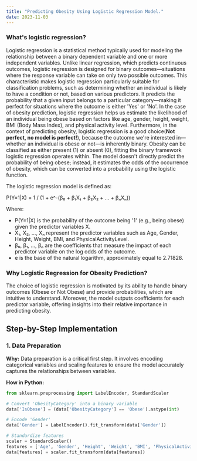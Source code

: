 ```yaml
---
title: "Predicting Obesity Using Logistic Regression Model."
date: 2023-11-03
---
```





### What's logistic regression? 


Logistic regression is a statistical method typically used for modeling the relationship between a binary dependent variable and one or more independent variables. Unlike linear regression, which predicts continuous outcomes, logistic regression is designed for binary outcomes—situations where the response variable can take on only two possible outcomes. This characteristic makes logistic regression particularly suitable for classification problems, such as determining whether an individual is likely to have a condition or not, based on various predictors. It predicts the probability that a given input belongs to a particular category—making it perfect for situations where the outcome is either 'Yes' or 'No'. In the case of obesity prediction, logistic regression helps us estimate the likelihood of an individual being obese based on factors like age, gender, height, weight, BMI (Body Mass Index), and physical activity level.
Furthermore, in the context of predicting obesity, logistic regression is a good choice(**Not perfect, no model is perfect!**), because the outcome we're interested in—whether an individual is obese or not—is inherently binary. Obesity can be classified as either present (1) or absent (0), fitting the binary framework logistic regression operates within. The model doesn't directly predict the probability of being obese; instead, it estimates the odds of the occurrence of obesity, which can be converted into a probability using the logistic function.

The logistic regression model is defined as:

P(Y=1|X) = 1 / (1 + e^-(β₀ + β₁X₁ + β₂X₂ + ... + βₙXₙ))

Where:
- P(Y=1|X) is the probability of the outcome being '1' (e.g., being obese) given the predictor variables X.
- X₁, X₂, ..., Xₙ represent the predictor variables such as Age, Gender, Height, Weight, BMI, and PhysicalActivityLevel.
- β₀, β₁, ..., βₙ are the coefficients that measure the impact of each predictor variable on the log odds of the outcome.
- e is the base of the natural logarithm, approximately equal to 2.71828.



### Why Logistic Regression for Obesity Prediction?

The choice of logistic regression is motivated by its ability to handle binary outcomes (Obese or Not Obese) and provide probabilities, which are intuitive to understand. Moreover, the model outputs coefficients for each predictor variable, offering insights into their relative importance in predicting obesity.

## Step-by-Step Implementation

### 1. Data Preparation

**Why:** Data preparation is a critical first step. It involves encoding categorical variables and scaling features to ensure the model accurately captures the relationships between variables.

**How in Python:**

```python
from sklearn.preprocessing import LabelEncoder, StandardScaler

# Convert 'ObesityCategory' into a binary variable
data['IsObese'] = (data['ObesityCategory'] == 'Obese').astype(int)

# Encode 'Gender'
data['Gender'] = LabelEncoder().fit_transform(data['Gender'])

# Standardize features
scaler = StandardScaler()
features = ['Age', 'Gender', 'Height', 'Weight', 'BMI', 'PhysicalActivityLevel']
data[features] = scaler.fit_transform(data[features])



